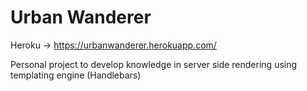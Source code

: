 # Urban Wanderer

Heroku -> https://urbanwanderer.herokuapp.com/

Personal project to develop knowledge in server side rendering using templating engine (Handlebars)
